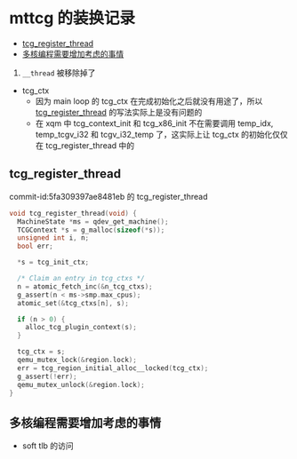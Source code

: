 # mttcg 的装换记录

<!-- vim-markdown-toc GitLab -->

- [tcg_register_thread](#tcg_register_thread)
- [多核编程需要增加考虑的事情](#多核编程需要增加考虑的事情)

<!-- vim-markdown-toc -->

1. `__thread` 被移除掉了
  - tcg_ctx
    - 因为 main loop 的 tcg_ctx 在完成初始化之后就没有用途了，所以 [tcg_register_thread](#tcg_register_thread) 的写法实际上是没有问题的
    - 在 xqm 中 tcg_context_init 和 tcg_x86_init 不在需要调用 temp_idx, temp_tcgv_i32 和 tcgv_i32_temp 了，这实际上让 tcg_ctx 的初始化仅仅在 tcg_register_thread 中的

## tcg_register_thread
commit-id:5fa309397ae8481eb 的 tcg_register_thread
```c
void tcg_register_thread(void) {
  MachineState *ms = qdev_get_machine();
  TCGContext *s = g_malloc(sizeof(*s));
  unsigned int i, n;
  bool err;

  *s = tcg_init_ctx;

  /* Claim an entry in tcg_ctxs */
  n = atomic_fetch_inc(&n_tcg_ctxs);
  g_assert(n < ms->smp.max_cpus);
  atomic_set(&tcg_ctxs[n], s);

  if (n > 0) {
    alloc_tcg_plugin_context(s);
  }

  tcg_ctx = s;
  qemu_mutex_lock(&region.lock);
  err = tcg_region_initial_alloc__locked(tcg_ctx);
  g_assert(!err);
  qemu_mutex_unlock(&region.lock);
}
```

## 多核编程需要增加考虑的事情
- soft tlb 的访问
